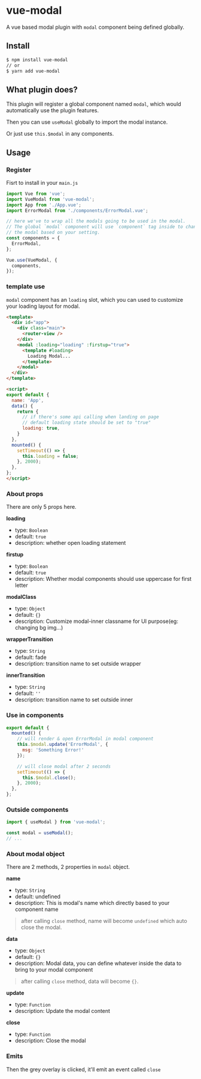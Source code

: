 # vue-modal

A vue based modal plugin with `modal` component being defined globally.


## Install

``` bash
$ npm install vue-modal
// or
$ yarn add vue-modal
```


## What plugin does?

This plugin will register a global component named `modal`, which would automatically use the plugin features.

Then you can use `useModal` globally to import the modal instance.

Or just use `this.$modal` in any components.


## Usage

### Register

Fisrt to install in your `main.js`

```js
import Vue from 'vue';
import VueModal from 'vue-modal';
import App from './App.vue';
import ErrorModal from './components/ErrorModal.vue';

// here we've to wrap all the modals going to be used in the modal.
// The global `modal` component will use `component` tag inside to change
// the modal based on your setting.
const components = {
  ErrorModal,
};

Vue.use(VueModal, {
  components,
});
```


### template use

`modal` component has an `loading` slot, which you can used to customize your loading layout for modal.

```html
<template>
  <div id="app">
    <div class="main">
      <router-view />
    </div>
    <modal :loading="loading" :firstup="true">
      <template #loading>
        Loading Modal...
      </template>
    </modal>
  </div>
</template>

<script>
export default {
  name: 'App',
  data() {
    return {
      // if there's some api calling when landing on page
      // default loading state should be set to "true"
      loading: true,
    }
  },
  mounted() {
    setTimeout(() => {
      this.loading = false;
    }, 2000);
  },
};
</script>
```


### About props

There are only 5 props here.

**loading**

  - type: `Boolean`
  - default: `true`
  - description: whether open loading statement


**firstup**

  - type: `Boolean`
  - default: `true`
  - description: Whether modal components should use uppercase for first letter

**modalClass**

  - type: `Object`
  - default: `{}`
  - description: Customize modal-inner classname for UI purpose(eg: changing bg img...)

**wrapperTransition**

  - type: `String`
  - default: fade
  - description: transition name to set outside wrapper

**innerTransition**

  - type: `String`
  - default: `''`
  - description: transition name to set outside inner


### Use in components

```js
export default {
  mounted() {
    // will render & open ErrorModal in modal component
    this.$modal.update('ErrorModal', {
      msg: 'Something Error!'
    });

    // will close modal after 2 seconds
    setTimeout(() => {
      this.$modal.close();
    }, 2000);
  },
};
```


### Outside components

```js
import { useModal } from 'vue-modal';

const modal = useModal();
// ...
```


### About modal object

There are 2 methods, 2 properties in `modal` object.

**name**

  - type: `String`
  - default: undefined
  - description: This is modal's name which directly based to your component name
> after calling `close` method, name will become `undefined` which auto close the modal.

**data**

  - type: `Object`
  - default: `{}`
  - description: Modal data, you can define whatever inside the data to bring to your modal component
> after calling `close` method, data will become `{}`.

**update**

  - type: `Function`
  - description: Update the modal content

**close**

  - type: `Function`
  - description: Close the modal


### Emits

Then the grey overlay is clicked, it'll emit an event called `close`
